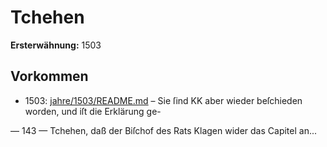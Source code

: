 # Tchehen

**Ersterwähnung:** 1503

## Vorkommen
- 1503: [jahre/1503/README.md](../jahre/1503/README.md) – Sie ſind
KK aber wieder beſchieden worden, und iſt die Erklärung ge-


— 143 —
Tchehen, daß der Biſchof des Rats Klagen wider das
Capitel an...
